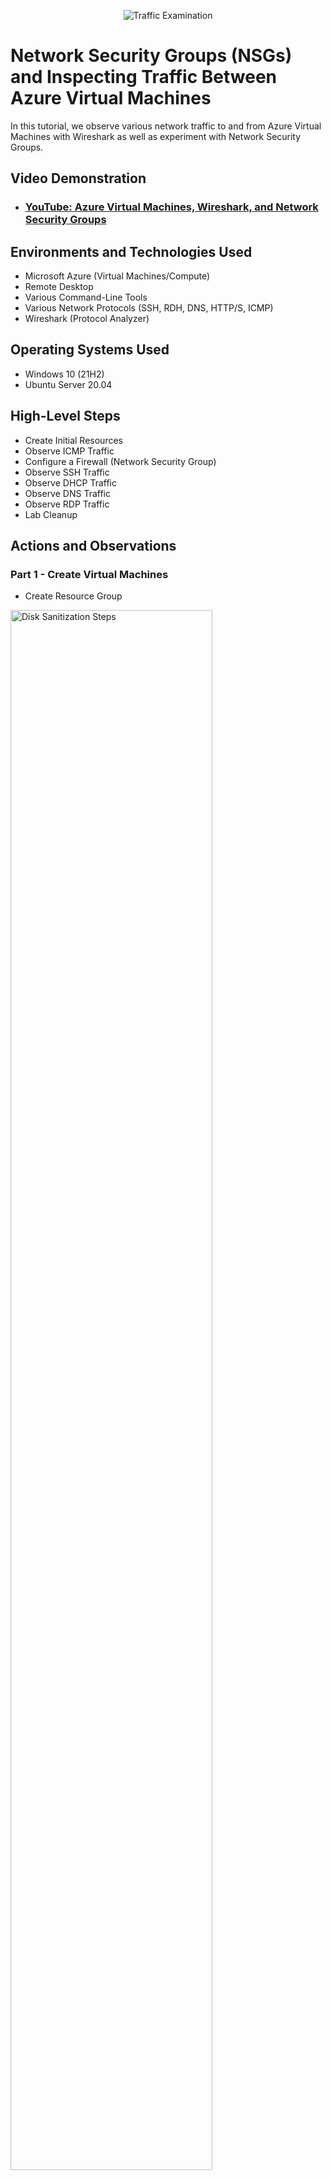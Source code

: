 <p align="center">
<img src="https://i.imgur.com/Ua7udoS.png" alt="Traffic Examination"/>
</p>

<h1>Network Security Groups (NSGs) and Inspecting Traffic Between Azure Virtual Machines</h1>
In this tutorial, we observe various network traffic to and from Azure Virtual Machines with Wireshark as well as experiment with Network Security Groups. <br />


<h2>Video Demonstration</h2>

- ### [YouTube: Azure Virtual Machines, Wireshark, and Network Security Groups](https://www.youtube.com)

<h2>Environments and Technologies Used</h2>

- Microsoft Azure (Virtual Machines/Compute)
- Remote Desktop
- Various Command-Line Tools
- Various Network Protocols (SSH, RDH, DNS, HTTP/S, ICMP)
- Wireshark (Protocol Analyzer)

<h2>Operating Systems Used </h2>

- Windows 10 (21H2)
- Ubuntu Server 20.04

<h2>High-Level Steps</h2>

- Create Initial Resources
- Observe ICMP Traffic
- Configure a Firewall (Network Security Group)
- Observe SSH Traffic
- Observe DHCP Traffic
- Observe DNS Traffic
- Observe RDP Traffic
- Lab Cleanup

<h2>Actions and Observations</h2>

<h3>Part 1 - Create Virtual Machines</h3>
<p>
  
- Create Resource Group
  
</p>
<p>
<img src="https://i.postimg.cc/wx115WqY/create-resource-group.png" height="80%" width="80%" alt="Disk Sanitization Steps"/>
</p>

<br />

<p>
 <p>
   
Create virtual machines:
- Put both in the resource group created(netowrk-protocols)
- Create windows virtual machine
- Rename the virtual network
- ensure that the username and password is on a notepad or file
  
</p>
<img src="https://i.postimg.cc/9MKZPKsz/windows-vm.png" height="80%" width="80%" alt="Disk Sanitization Steps"/>
</p>
</p>
<img src="https://i.postimg.cc/WbMgr98b/virtual-network.png" height="80%" width="80%" alt="Disk Sanitization Steps"/>
</p>
<br />
<p>

- Create linux virtual machine
- Ensure it has same resource group as windows-vm with the one created
- Ensure it has the same virtual network as windows-vm
- Authentication type select password instead of SSH key.

</p>
<p>
<img src="https://i.postimg.cc/kGx5zpYj/linux-vm.png" height="80%" width="80%" alt="Disk Sanitization Steps"/>
</p>
<p>
<img src="https://i.postimg.cc/bN9JR4tr/check-virtual-netowrk.png" height="80%" width="80%" alt="Disk Sanitization Steps"/>
</p>
<p>
<img src="https://i.postimg.cc/nLgczJ6R/ensure-virtual-netowrks-same.png" height="80%" width="80%" alt="Disk Sanitization Steps"/>
</p>

<h3>Part 2 - Observe ICMP Traffic</h3>
<p>

- install windows app
- Run windows vm by loggin in with credentials and the public IP address of the vm

</p>
<p>
<img src="https://i.postimg.cc/KjVhgKLd/download-windowsapp.png" height="80%" width="80%" alt="Disk Sanitization Steps"/>
</p>
<p>
<img src="https://i.postimg.cc/cJZyYGg4/running-windows-vm-on-windowsapp.png" height="80%" width="80%" alt="Disk Sanitization Steps"/>
</p>

<p>

- Download wireshark
- Use this link - https://www.wireshark.org
- Select windows x64 version

</p>
<p>
<img src="https://i.postimg.cc/VvRQD7xP/download-wireshark.png" height="80%" width="80%" alt="Disk Sanitization Steps"/>
</p>

<p>

- Open wireshark
- Start packet capture by clicking the shark icon

</p>
<p>
<img src="https://i.postimg.cc/Fs40SPFs/wireshark-packet-capture.png" height="80%" width="80%" alt="Disk Sanitization Steps"/>
</p>

<p>

- Search for ICMP traffic
- It should be empty

</p>
<p>
<img src="https://i.postimg.cc/Kv8vCLJD/icmpt-traffic.png" height="80%" width="80%" alt="Disk Sanitization Steps"/>
</p>

<p>

- Open PowerShell
- Retrieve the private ip address of the linux machine
- Ping that ip address in powershell and observe the ping requests

</p>
<p>
<img src="https://i.postimg.cc/d3x15VPY/powershell.png" height="80%" width="80%" alt="Disk Sanitization Steps"/>
</p>
<p>
<img src="https://i.postimg.cc/59764nHR/oberve-traffic.png" height="80%" width="80%" alt="Disk Sanitization Steps"/>
</p>

<p>

- Open PowerShell
- Ping google.com
- Observe the traffic in wireshark

</p>
<p>
<img src="https://i.postimg.cc/FKr4JX8g/ping-google-com.png" height="80%" width="80%" alt="Disk Sanitization Steps"/>
</p>
<p>
<img src="https://i.postimg.cc/mDqfqzD8/observe-traffic-google.png" height="80%" width="80%" alt="Disk Sanitization Steps"/>
</p>


<h3>Part 3 - Configuring a Firewall [Network Security Group]</h3>
<p>
<h4>Initiate a perpetual/non-stop ping from your Windows 10 VM to your Ubuntu VM</h4>

- On your Ubuntu VM, find its private IP:

1. Open a terminal and run ip a (look for the IP under your primary network interface, e.g., eth0), or

2. In the Azure portal, go to Virtual machines → [Your Ubuntu VM] → Networking and note the Private IP address.

3. Switch to your Windows 10 VM and open Command Prompt (Win + R → cmd → Enter).


- ping (Ubuntu-Private-IP) -t


- To monitor this traffic, open Wireshark on the Windows 10 VM.

1. Select the network interface used to reach the Ubuntu VM.

2. In the display filter bar, type icmp and press Enter.

3. You’ll see real-time ICMP echo requests and replies between your Windows and Ubuntu VMs.



</p>
<p>
<img src="https://i.postimg.cc/fb0GTLsR/constant-ping.png" height="80%" width="80%" alt="Disk Sanitization Steps"/>
</p>

<p>
<h4>Open the Network Security Group your Ubuntu VM is using and disable incoming (inbound) ICMP traffic
</h4>

- In the Azure portal, navigate to Virtual machines → [Your Ubuntu VM]

- Under Settings, click Networking

- In the Network Interface panel, click the linked Network security group

- In the NSG overview, select Inbound security rules

- Click Add to create a new rule:

1. Source: Any

2. Source port ranges: *

3. Destination: Any

4. Destination port ranges: *

5. Protocol: ICMP (or ICMPv4)

6. Action: Deny

7. Priority: 290

8. Name: Deny-ICMP-Inbound (or your preferred label)

- Click Add to save the rule and immediately block all incoming ICMP traffic to the Ubuntu VM.



</p>
<p>
<img src="https://i.postimg.cc/V6wmxMt8/deny-icmp-traffic.png" height="80%" width="80%" alt="Disk Sanitization Steps"/>
</p>

<p>
<h4>Back in the Windows 10 VM, observe the ICMP traffic in WireShark and the command line Ping activity
</h4>

- Go to windows machine
- Observe the ping activity from winodws powershell/command prompt and wireshark
- It should be timing out



</p>
<p>
<img src="https://i.postimg.cc/7hMVBvk4/timing-out.png" height="80%" width="80%" alt="Disk Sanitization Steps"/>
</p>

<p>
<h4> Re-enable ICMP traffic for the Network Security Group your Ubuntu VM and go
back in the Windows 10 VM, observe the ICMP traffic in WireShark and the command line Ping activity (should start working)

</h4>

- Delete the rule to block the icmp traffic that we created
- Then go back to the windows machine and observe the traffic
- The requests should be back to working as normal



</p>
<p>
<img src="https://i.postimg.cc/vHGFGbDW/delete-rule.png" height="80%" width="80%" alt="Disk Sanitization Steps"/>
</p>
<p>
<img src="https://i.postimg.cc/HW4RZR3j/Observe-traffic-resume.png" height="80%" width="80%" alt="Disk Sanitization Steps"/>
</p>

<p>
<h4> Stop ping activity

</h4>

- Click control and C together to stop the ping activity
- Stop wireshark activity



</p>
<p>
<img src="https://i.postimg.cc/bY7HK9YM/stop-wireshark-activity.png" height="80%" width="80%" alt="Disk Sanitization Steps"/>
</p>

<p>
<h4> Observe SSH Traffic

</h4>

- Open Wireshark and select the network interface

- In the filter bar, type ssh and press Enter

- Open Windows PowerShell

- Run ssh username@[Ubuntu-Private-IP]

- Enter the password when prompted

- Watch the SSH packets appear in Wireshark

- Exit ssh connection by typing "exit" and entering it on power shell



</p>
<p>
<img src="https://i.postimg.cc/cHnqvts5/connecting-ssh.png" height="80%" width="80%" alt="Disk Sanitization Steps"/>
</p>

<br />
